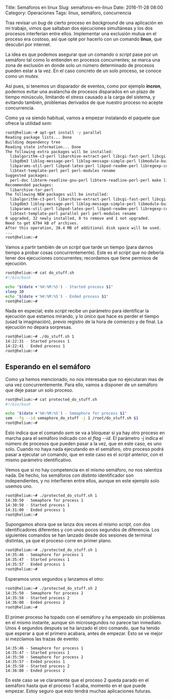 Title: Semáforos en linux
Slug: semaforos-en-linux
Date: 2016-11-28 08:00
Category: Operaciones
Tags: linux, semáforo, concurrencia



Tras revisar un *bug* de cierto proceso en *background* de una aplicación en mi trabajo, vimos que saltaban dos ejecuciones simultáneas y los dos procesos interferían entre ellos. Implementar una exclusión mutua en el proceso era costoso, así que opté por hacerlo con un comando **linux**, que descubrí por internet.

La idea es que podemos asegurar que un comando o *script* pase por un semáforo tal como lo entienden en procesos concurrentes; se marca una zona de exclusión en donde solo un número determinado de procesos pueden estar a la vez. En el caso concreto de un solo proceso, se conoce como un *mutex*.

Así pues, si tenemos un disparador de eventos, como por ejemplo **incron**, podemos evitar una avalancha de procesos disparados en un plazo de tiempo minúsculo, limitando el *stress* causado a la carga del sistema, y evitando también, problemas derivados de que nuestro proceso no acepte concurrencia.

Como ya va siendo habitual, vamos a empezar instalando el paquete que ofrece la utilidad *sem*:

```bash
root@helium:~# apt-get install -y parallel
Reading package lists... Done
Building dependency tree       
Reading state information... Done
The following extra packages will be installed:
  libalgorithm-c3-perl libarchive-extract-perl libcgi-fast-perl libcgi-pm-perl libclass-c3-perl libclass-c3-xs-perl libcpan-meta-perl libdata-optlist-perl libdata-section-perl libfcgi-perl
  libgdbm3 liblog-message-perl liblog-message-simple-perl libmodule-build-perl libmodule-pluggable-perl libmodule-signature-perl libmro-compat-perl libpackage-constants-perl
  libparams-util-perl libpod-latex-perl libpod-readme-perl libregexp-common-perl libsoftware-license-perl libsub-exporter-perl libsub-install-perl libterm-ui-perl libtext-soundex-perl
  libtext-template-perl perl perl-modules rename
Suggested packages:
  perl-doc libterm-readline-gnu-perl libterm-readline-perl-perl make libb-lint-perl libcpanplus-dist-build-perl libcpanplus-perl libfile-checktree-perl libobject-accessor-perl
Recommended packages:
  libarchive-tar-perl
The following NEW packages will be installed:
  libalgorithm-c3-perl libarchive-extract-perl libcgi-fast-perl libcgi-pm-perl libclass-c3-perl libclass-c3-xs-perl libcpan-meta-perl libdata-optlist-perl libdata-section-perl libfcgi-perl
  libgdbm3 liblog-message-perl liblog-message-simple-perl libmodule-build-perl libmodule-pluggable-perl libmodule-signature-perl libmro-compat-perl libpackage-constants-perl
  libparams-util-perl libpod-latex-perl libpod-readme-perl libregexp-common-perl libsoftware-license-perl libsub-exporter-perl libsub-install-perl libterm-ui-perl libtext-soundex-perl
  libtext-template-perl parallel perl perl-modules rename
0 upgraded, 32 newly installed, 0 to remove and 1 not upgraded.
Need to get 6794 kB of archives.
After this operation, 38.4 MB of additional disk space will be used.
...
root@helium:~# 
```

Vamos a partir también de un *script* que tarde un tiempo (para darnos tiempo a probar cosas concurrentemente). Este es el *script* que no debería tener dos ejecuciones concurrentes; recordamos que tiene permisos de ejecución.

```bash
root@helium:~# cat do_stuff.sh 
#!/bin/bash

echo "$(date +'%H:%M:%S') - Started process $1"
sleep 10
echo "$(date +'%H:%M:%S') - Ended process $1"
root@helium:~# 
```

Nada en especial; este *script* recibe un parámetro para identificar la ejecución que estamos mirando, y lo único que hace es perder el tiempo (usad la imaginación), previo registro de la hora de comienzo y de final. La ejecución no depara sorpresas.

```bash
root@helium:~# ./do_stuff.sh 1
14:22:31 - Started process 1
14:22:41 - Ended process 1
root@helium:~# 
```

## Esperando en el semáforo

Como ya hemos mencionado, no nos interesaba que no ejecutaran mas de una vez concurrentemente. Para ello, vamos a disponer de un semáforo que deje pasar un solo proceso.

```bash
root@helium:~# cat protected_do_stuff.sh 
#!/bin/bash

echo "$(date +'%H:%M:%S') - Semaphore for process $1"
sem --fg --id semaphore_do_stuff -j 1 /root/do_stuff.sh $1
root@helium:~# 
```

Esto indica que el comando *sem* se va a bloquear si ya hay otro proceso en marcha para el semáforo indicado con el *flag --id*. El parámetro *-j* indica el número de procesos que pueden pasar a la vez, que en este caso, es uno solo. Cuando no haya nada ejecutando en el semáforo, otro proceso podrá pasar a ejecutar un comando, que en este caso es el *script* anterior, con el mismo parámetro identificativo.

Vemos que si no hay competencia en el mismo semáforo, no nos ralentiza nada. De hecho, los semáforos con distinto identificador son independientes, y no interfieren entre ellos, aunque en este ejemplo solo usemos uno.

```bash
root@helium:~# ./protected_do_stuff.sh 1
14:30:50 - Semaphore for process 1
14:30:50 - Started process 1
14:31:00 - Ended process 1
root@helium:~# 
```

Supongamos ahora que se lanza dos veces el mismo *script*, con dos identificadores diferentes y con unos pocos segundos de diferencia. Los siguientes comandos se han lanzado desde dos sesiones de terminal distintas, ya que el proceso corre en primer plano.

```bash
root@helium:~# ./protected_do_stuff.sh 1
14:35:46 - Semaphore for process 1
14:35:47 - Started process 1
14:35:57 - Ended process 1
root@helium:~# 
```

Esperamos unos segundos y lanzamos el otro:

```bash
root@helium:~# ./protected_do_stuff.sh 2
14:35:50 - Semaphore for process 2
14:35:58 - Started process 2
14:36:08 - Ended process 2
root@helium:~# 
```

El primer proceso ha topado con el semáforo y ha empezado sin problemas en el mismo instante, aunque sin microsegundos no parece tan inmediato. Unos 4 segundos después se ha lanzado el otro comando, que ha tenido que esperar a que el primero acabara, antes de empezar. Esto se ve mejor si mezclamos las trazas de evento:

```
14:35:46 - Semaphore for process 1
14:35:47 - Started process 1
14:35:50 - Semaphore for process 2
14:35:57 - Ended process 1
14:35:58 - Started process 2
14:36:08 - Ended process 2
```

En este caso se ve claramente que el proceso 2 queda parado en el semáforo hasta que el proceso 1 acaba, momento en el que puede empezar. Estoy seguro que esto tendrá muchas aplicaciones futuras.
